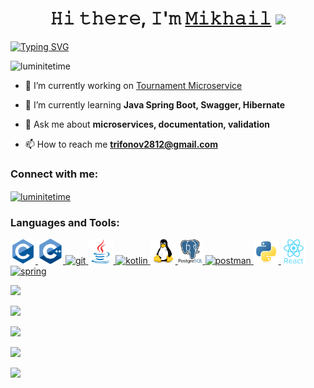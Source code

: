 <h1 align="center">𝙷𝚒 𝚝𝚑𝚎𝚛𝚎, 𝙸'𝚖 <a href="https://github.com/LuminiteTime/" target="_blank"> 𝙼𝚒𝚔𝚑𝚊𝚒𝚕</a> 
<img src="https://github.com/blackcater/blackcater/raw/main/images/Hi.gif" height="32"/></h1>

<a href="https://git.io/typing-svg"><img src="https://readme-typing-svg.herokuapp.com?font=Fira+Code&duration=2000&pause=1200&color=20F7E1&vCenter=true&multiline=true&random=false&width=660&height=150&lines=A+coffee-obsessed+Java+Backend-Developer+from+Russia;Computer+science+Innopolis+University+student" alt="Typing SVG" /></a>

<p align="left"> <img src="https://komarev.com/ghpvc/?username=luminitetime&label=Profile%20views&color=0e75b6&style=flat" alt="luminitetime" /> </p>

- 🔭 I’m currently working on [Tournament Microservice](https://github.com/LuminiteTime/Tournament-Microservice.git)

- 🌱 I’m currently learning **Java Spring Boot, Swagger, Hibernate**

- 💬 Ask me about **microservices, documentation, validation**

- 📫 How to reach me **trifonov2812@gmail.com**

<h3 align="left">Connect with me:</h3>
<p align="left">
<a href="https://www.leetcode.com/luminitetime" target="blank"><img align="center" src="https://raw.githubusercontent.com/rahuldkjain/github-profile-readme-generator/master/src/images/icons/Social/leet-code.svg" alt="luminitetime" height="30" width="40" /></a>
</p>

<h3 align="left">Languages and Tools:</h3>
<p align="left"> <a href="https://www.cprogramming.com/" target="_blank" rel="noreferrer"> <img src="https://raw.githubusercontent.com/devicons/devicon/master/icons/c/c-original.svg" alt="c" width="40" height="40"/> </a> <a href="https://www.w3schools.com/cpp/" target="_blank" rel="noreferrer"> <img src="https://raw.githubusercontent.com/devicons/devicon/master/icons/cplusplus/cplusplus-original.svg" alt="cplusplus" width="40" height="40"/> </a> <a href="https://git-scm.com/" target="_blank" rel="noreferrer"> <img src="https://www.vectorlogo.zone/logos/git-scm/git-scm-icon.svg" alt="git" width="40" height="40"/> </a> <a href="https://www.java.com" target="_blank" rel="noreferrer"> <img src="https://raw.githubusercontent.com/devicons/devicon/master/icons/java/java-original.svg" alt="java" width="40" height="40"/> </a> <a href="https://kotlinlang.org" target="_blank" rel="noreferrer"> <img src="https://www.vectorlogo.zone/logos/kotlinlang/kotlinlang-icon.svg" alt="kotlin" width="40" height="40"/> </a> <a href="https://www.linux.org/" target="_blank" rel="noreferrer"> <img src="https://raw.githubusercontent.com/devicons/devicon/master/icons/linux/linux-original.svg" alt="linux" width="40" height="40"/> </a> <a href="https://www.postgresql.org" target="_blank" rel="noreferrer"> <img src="https://raw.githubusercontent.com/devicons/devicon/master/icons/postgresql/postgresql-original-wordmark.svg" alt="postgresql" width="40" height="40"/> </a> <a href="https://postman.com" target="_blank" rel="noreferrer"> <img src="https://www.vectorlogo.zone/logos/getpostman/getpostman-icon.svg" alt="postman" width="40" height="40"/> </a> <a href="https://www.python.org" target="_blank" rel="noreferrer"> <img src="https://raw.githubusercontent.com/devicons/devicon/master/icons/python/python-original.svg" alt="python" width="40" height="40"/> </a> <a href="https://reactjs.org/" target="_blank" rel="noreferrer"> <img src="https://raw.githubusercontent.com/devicons/devicon/master/icons/react/react-original-wordmark.svg" alt="react" width="40" height="40"/> </a> <a href="https://spring.io/" target="_blank" rel="noreferrer"> <img src="https://www.vectorlogo.zone/logos/springio/springio-icon.svg" alt="spring" width="40" height="40"/> </a> </p>

![](https://github-profile-summary-cards.vercel.app/api/cards/profile-details?username=LuminiteTime&theme=gotham)

![](https://github-profile-summary-cards.vercel.app/api/cards/most-commit-language?username=LuminiteTime&theme=gotham)

![](https://github-profile-summary-cards.vercel.app/api/cards/repos-per-language?username=LuminiteTime&theme=gotham)

![](https://github-profile-summary-cards.vercel.app/api/cards/stats?username=LuminiteTime&theme=gotham)

![](https://github-profile-summary-cards.vercel.app/api/cards/productive-time?username=LuminiteTime&theme=gotham)
